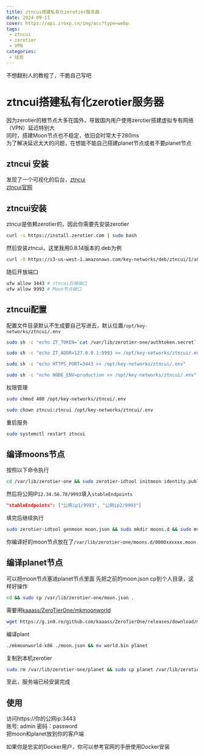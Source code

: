 ```yaml
---
title: ztncui搭建私有化zerotier服务器
date: 2024-09-11
cover: https://api.zroxp.cn/img/acc?type=webp
tags:
 - ztncui
 - zerotier
 - VPN
categories: 
 - 经验
---  
```


不想翻别人的教程了，干脆自己写吧
<!-- more -->

# ztncui搭建私有化zerotier服务器
因为zerotier的根节点大多在国外，导致国内用户使用zerotier搭建虚拟专有网络（VPN）延迟特别大  
同时，搭建Moon节点也不稳定，依旧会时常大于280ms  
为了解决延迟太大的问题，在想能不能自己搭建planet节点或者不要planet节点

## ztncui 安装
发现了一个可视化的后台，[ztncui](https://github.com/key-networks/ztncui)  
[ztncui官网](https://key-networks.com/ztncui/)  

## ztncui安装
ztncui是依赖zerotier的，因此你需要先安装zerotier
```bash
curl -s https://install.zerotier.com | sudo bash
```
然后安装ztncui，这里我用0.8.14版本的.deb为例
```bash
curl -O https://s3-us-west-1.amazonaws.com/key-networks/deb/ztncui/1/x86_64/ztncui_0.8.14_amd64.deb && apt install -y ./ztncui_0.8.14_amd64.deb
```
随后开放端口
```bash
ufw allow 3443 # ztncui后端端口
ufw allow 9993 # Moon节点端口
```

## ztncui配置
配置文件目录默认不生成要自己写进去，默认位置`/opt/key-networks/ztncui/.env`
```bash
sudo sh -c "echo ZT_TOKEN=`cat /var/lib/zerotier-one/authtoken.secret` > /opt/key-networks/ztncui/.env"
```
```bash
sudo sh -c "echo ZT_ADDR=127.0.0.1:9993 >> /opt/key-networks/ztncui/.env"
```
```bash
sudo sh -c "echo HTTPS_PORT=3443 >> /opt/key-networks/ztncui/.env"
```
```bash
sudo sh -c "echo NODE_ENV=production >> /opt/key-networks/ztncui/.env"
```
权限管理
```bash
sudo chmod 400 /opt/key-networks/ztncui/.env
```
```bash
sudo chown ztncui:ztncui /opt/key-networks/ztncui/.env
```
重启服务
```bash
sudo systemctl restart ztncui
```

## 编译moons节点
按照以下命令执行
```bash
cd /var/lib/zerotier-one && sudo zerotier-idtool initmoon identity.public > moon.json && nano moon.json
```
然后将公网IP`12.34.56.78/9993`填入`stableEndpoints`
```json
"stableEndpoints": ["公网ip1/9993", "公网ip2/9993"]
```
填完后继续执行
```bash
sudo zerotier-idtool genmoon moon.json && sudo mkdir moons.d && sudo mv ./*.moon ./moons.d && sudo systemctl restart zerotier-one
```
你编译好的moon节点放在了`/var/lib/zerotier-one/moons.d/0000xxxxxx.moon`

## 编译planet节点
可以把moon节点塞进planet节点里面
先把之前的moon.json cp到个人目录，这样好操作
```bash
cd && sudo cp /var/lib/zerotier-one/moon.json .
```
需要用[kaaass/ZeroTierOne/mkmoonworld](https://g.in0.re/github.com/kaaass/ZeroTierOne/releases/download/mkmoonworld-1.0/mkmoonworld-x86)
```bash
wget https://g.in0.re/github.com/kaaass/ZeroTierOne/releases/download/mkmoonworld-1.0/mkmoonworld-x86 && sudo chmod +x mkmoonworld-x86
```
编译plant
```bash
./mkmoonworld-x86 ./moon.json && mv world.bin planet
```
复制到本机zerotier
```bash
sudo rm /var/lib/zerotier-one/planet && sudo cp planet /var/lib/zerotier-one/ && sudo chmod 755 /var/lib/zerotier-one/planet && sudo systemctl restart zerotier-one
```

至此，服务端已经安装完成

## 使用
访问https://你的公网ip:3443  
账号: admin 密码：password  
把moon和planet放到你的客户端

如果你是忠实的Docker用户，你可以参考官网的手册使用Docker安装
